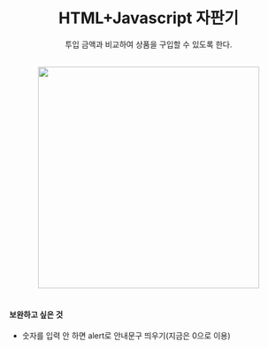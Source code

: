 <h1 align="center">HTML+Javascript 자판기</h1>
<p align="center">투입 금액과 비교하여 상품을 구입할 수 있도록 한다.</p><br><div align="center"><img src="" height="400"></div>
<br>
<h4>보완하고 싶은 것</h4>
<ul>
  <div>
  <li>숫자를 입력 안 하면 alert로 안내문구 띄우기(지금은 0으로 이용)</li>
  </div>
</ul>
